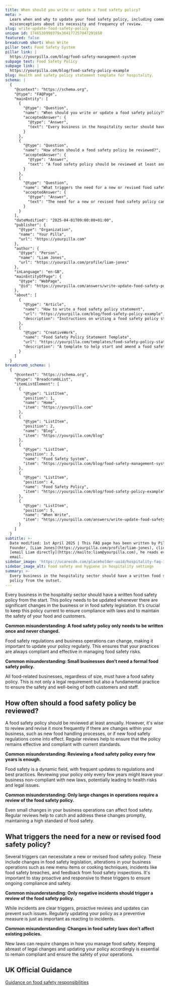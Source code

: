 ```yaml
---
title: When should you write or update a food safety policy?
meta: >
  Learn when and why to update your food safety policy, including common
  misconceptions about its necessity and frequency of review.
slug: write-update-food-safety-policy
unique id: 1746538990379x364177257047291650
featured: false
breadcrumb short: When Write
pillar text: Food Safety System
pillar link: |
  https://yourpilla.com/blog/food-safety-management-system
subpage text: Food Safety Policy
subpage link: |
  https://yourpilla.com/blog/food-safety-policy-example
blog: Health and safety policy statement template for hospitality.
schema: |
  {
    "@context": "https://schema.org",
    "@type": "FAQPage",
    "mainEntity": [
      {
        "@type": "Question",
        "name": "When should you write or update a food safety policy?",
        "acceptedAnswer": {
          "@type": "Answer",
          "text": "Every business in the hospitality sector should have a written food safety policy from the outset. This policy must be updated whenever there are significant changes in the business or food safety legislation to ensure compliance with laws and maintain food and customer safety."
        }
      },
      {
        "@type": "Question",
        "name": "How often should a food safety policy be reviewed?",
        "acceptedAnswer": {
          "@type": "Answer",
          "text": "A food safety policy should be reviewed at least annually to ensure it remains effective and compliant with current standards. More frequent reviews are advisable if there are changes within the business such as new food handling processes, or if there are updates to food safety regulations."
        }
      },
      {
        "@type": "Question",
        "name": "What triggers the need for a new or revised food safety policy?",
        "acceptedAnswer": {
          "@type": "Answer",
          "text": "The need for a new or revised food safety policy can be triggered by changes in food safety legislation, significant changes in business operations such as new menu items or cooking techniques, incidents such as food safety breaches, and feedback from food safety inspections. Proactive reviews and updates are crucial to ensure ongoing compliance and safety."
        }
      }
    ],
    "dateModified": "2025-04-01T09:00:00+01:00",
    "publisher": {
      "@type": "Organization",
      "name": "Your Pilla",
      "url": "https://yourpilla.com"
    },
    "author": {
      "@type": "Person",
      "name": "Liam Jones",
      "url": "https://yourpilla.com/profile/liam-jones"
    },
    "inLanguage": "en-GB",
    "mainEntityOfPage": {
      "@type": "WebPage",
      "@id": "https://yourpilla.com/answers/write-update-food-safety-policy"
    },
    "about": [
      {
        "@type": "Article",
        "name": "How to write a food safety policy statement",
        "url": "https://yourpilla.com/blog/food-safety-policy-example",
        "description": "Instructions on writing a food safety policy statement and utilising the Pilla template."
      },
      {
        "@type": "CreativeWork",
        "name": "Food Safety Policy Statement Template",
        "url": "https://yourpilla.com/templates/food-safety-policy-statement",
        "description": "A template to help start and amend a food safety policy to meet business requirements."
      }
    ]
  }
breadcrumb_schema: |
  {
    "@context": "https://schema.org",
    "@type": "BreadcrumbList",
    "itemListElement": [
      {
        "@type": "ListItem",
        "position": 1,
        "name": "Home",
        "item": "https://yourpilla.com"
      },
      {
        "@type": "ListItem",
        "position": 2,
        "name": "Blog",
        "item": "https://yourpilla.com/blog"
      },
      {
        "@type": "ListItem",
        "position": 3,
        "name": "Food Safety System",
        "item": "https://yourpilla.com/blog/food-safety-management-system"
      },
      {
        "@type": "ListItem",
        "position": 4,
        "name": "Food Safety Policy",
        "item": "https://yourpilla.com/blog/food-safety-policy-example"
      },
      {
        "@type": "ListItem",
        "position": 5,
        "name": "When Write",
        "item": "https://yourpilla.com/answers/write-update-food-safety-policy"
      }
    ]
  }
subtitle: >-
  Date modified: 1st April 2025 | This FAQ page has been written by Pilla
  Founder, [Liam Jones](https://yourpilla.com/profile/liam-jones), click to
  [email Liam directly](https://mailto:liam@yourpilla.com), he reads every
  email.
sidebar_image: 'https://ucarecdn.com/placeholder-uuid/hospitality-faq-image.jpg'
sidebar_image_alt: Food safety and hygiene in hospitality settings
summary: >-
  Every business in the hospitality sector should have a written food safety
  policy from the outset.
---
```

Every business in the hospitality sector should have a written food safety policy from the start. This policy needs to be updated whenever there are significant changes in the business or in food safety legislation. It's crucial to keep this policy current to ensure compliance with laws and to maintain the safety of your food and customers.

**Common misunderstanding: A food safety policy only needs to be written once and never changed.**

Food safety regulations and business operations can change, making it important to update your policy regularly. This ensures that your practices are always compliant and effective in managing food safety risks.

**Common misunderstanding: Small businesses don’t need a formal food safety policy.**

All food-related businesses, regardless of size, must have a food safety policy. This is not only a legal requirement but also a fundamental practice to ensure the safety and well-being of both customers and staff.

## How often should a food safety policy be reviewed?

A food safety policy should be reviewed at least annually. However, it's wise to review and revise it more frequently if there are changes within your business, such as new food handling processes, or if new food safety regulations come into effect. Regular reviews help to ensure that the policy remains effective and compliant with current standards.

**Common misunderstanding: Reviewing a food safety policy every few years is enough.**

Food safety is a dynamic field, with frequent updates to regulations and best practices. Reviewing your policy only every few years might leave your business non-compliant with new laws, potentially leading to health risks and legal issues.

**Common misunderstanding: Only large changes in operations require a review of the food safety policy.**

Even small changes in your business operations can affect food safety. Regular reviews help to catch and address these changes promptly, maintaining a high standard of food safety.

## What triggers the need for a new or revised food safety policy?

Several triggers can necessitate a new or revised food safety policy. These include changes in food safety legislation, alterations in your business operations such as new menu items or cooking techniques, incidents like food safety breaches, and feedback from food safety inspections. It's important to stay proactive and responsive to these triggers to ensure ongoing compliance and safety.

**Common misunderstanding: Only negative incidents should trigger a review of the food safety policy.**

While incidents are clear triggers, proactive reviews and updates can prevent such issues. Regularly updating your policy as a preventive measure is just as important as reacting to incidents.

**Common misunderstanding: Changes in food safety laws don’t affect existing policies.**

New laws can require changes in how you manage food safety. Keeping abreast of legal changes and updating your policy accordingly is essential to remain compliant and ensure the safety of your operations.

## UK Official Guidance

[Guidance on food safety responsibilities](https://www.gov.uk/food-safety-your-responsibilities)
